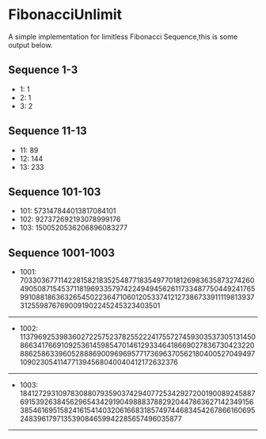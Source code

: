 # FibonacciUnlimit
A simple implementation for limitless Fibonacci Sequence,this is some output below.
## Sequence 1-3
* 1: 1
* 2: 1
* 3: 2
## Sequence 11-13
* 11: 89
* 12: 144
* 13: 233
## Sequence 101-103
* 101: 573147844013817084101
* 102: 927372692193078999176
* 103: 1500520536206896083277
## Sequence 1001-1003
* 1001: 70330367711422815821835254877183549770181269836358732742604905087154537118196933579742249494562611733487750449241765991088186363265450223647106012053374121273867339111198139373125598767690091902245245323403501
***
* 1002: 113796925398360272257523782552224175572745930353730513145086634176691092536145985470146129334641866902783673042322088625863396052888690096969577173696370562180400527049497109023054114771394568040040412172632376
***
* 1003: 184127293109783088079359037429407725342927200190089245887691539263845629654342919049888378829204478636271423491563854616951582416154140320616683185749744683454267866160695248396179713539084659942285657496035877
***